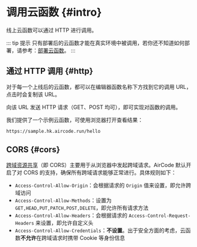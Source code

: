 # 调用云函数 {#intro}

线上云函数可以通过 HTTP 进行调用。

::: tip 提示
只有部署后的云函数才能在真实环境中被调用，若你还不知道如何部署，请参考：[部署云函数](/guide/functions/deployment.html)。
:::

<!-- ## 通过 SDK 调用 {#client-sdk}

我们提供了一个 JavaScript SDK [`aircode-sdk`](/reference/client/javascript-sdk.html)，可以方便地从前端调用云函数。

示例：

```javascript
// 需先通过 NPM 安装：npm i aircode-sdk
import AirCode from 'aircode-sdk';

// 替换为你的真实 baseURL，可在 AirCode 应用的设置中查看
const baseURL = 'https://your-url.aircode.run';

// 初始化 SDK
const aircode = new AirCode({ baseURL });

// 要调用的云函数名称
const functionName = 'hello';

// 通过 aircode.run 调用云函数
aircode.run(functionName, { message: 'Hello World' })
  .then(data => {
    // 函数执行成功，处理返回值
    console.log('Return value:', data);
  })
  .catch(error => {
    // 函数执行出错，处理异常
  });
```

完整的 JavaScript SDK 文档请参考：[客户端 JavaScript SDK](/reference/client/javascript-sdk.html)。 -->

## 通过 HTTP 调用 {#http}

对于每一个上线后的云函数，都可以在编辑器函数名称下方找到它的调用 URL，点击时会复制该 URL。

<ACImage src="/_images/1671601906160.png" mode="light" />
<ACImage src="/_images/1671601929191.png" mode="dark" />

向该 URL 发送 HTTP 请求（GET、POST 均可），即可实现对函数的调用。

我们提供了一个示例云函数，可使用浏览器打开查看结果：

```
https://sample.hk.aircode.run/hello
```

## CORS {#cors}

[跨域资源共享](https://developer.mozilla.org/en-US/docs/Web/HTTP/CORS)（即 CORS）主要用于从浏览器中发起跨域请求。AirCode 默认开启了对 CORS 的支持，确保所有跨域请求能够正常进行。具体规则如下：

- `Access-Control-Allow-Origin`：会根据请求的 `Origin` 值来设置，即允许跨域访问
- `Access-Control-Allow-Methods`：设置为 `GET,HEAD,PUT,PATCH,POST,DELETE`，即允许所有请求方法
- `Access-Control-Allow-Headers`：会根据请求的 `Access-Control-Request-Headers` 来设置，即允许自定义头
- `Access-Control-Allow-Credentials`：**不设置**。出于安全方面的考虑，云函数**不允许**在跨域请求时携带 Cookie 等身份信息
